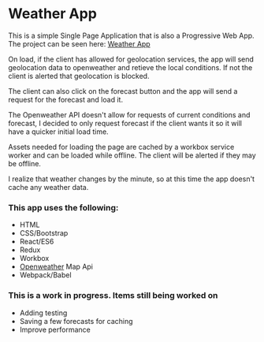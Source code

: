 #  Weather App
This is a simple Single Page Application that is also a Progressive Web App. 
The project can be seen here: [Weather App](https://warm-cliffs-12741.herokuapp.com/)

On load, if the client has allowed for geolocation services, the app will send geolocation data to openweather and retieve the local conditions. If not the client is alerted that geolocation is blocked. 

The client can also click on the forecast button and the app will send a request for the forecast and load it. 

The Openweather API doesn't allow for requests of current conditions and forecast, I decided to only request forecast if the client wants it so it will have a quicker initial load time. 

Assets needed for loading the page are cached by a workbox service worker and can be loaded while offline. The client will be alerted if they may be offline.

I realize that weather changes by the minute, so at this time the app doesn't cache any weather data.

###  This app uses the following:
*  HTML
*  CSS/Bootstrap
*  React/ES6
*  Redux
*  Workbox
*  [Openweather](https://openweathermap.org/api) Map Api
*  Webpack/Babel

### This is a work in progress. Items still being worked on
*  Adding testing
*  Saving a few forecasts for caching
*  Improve performance
